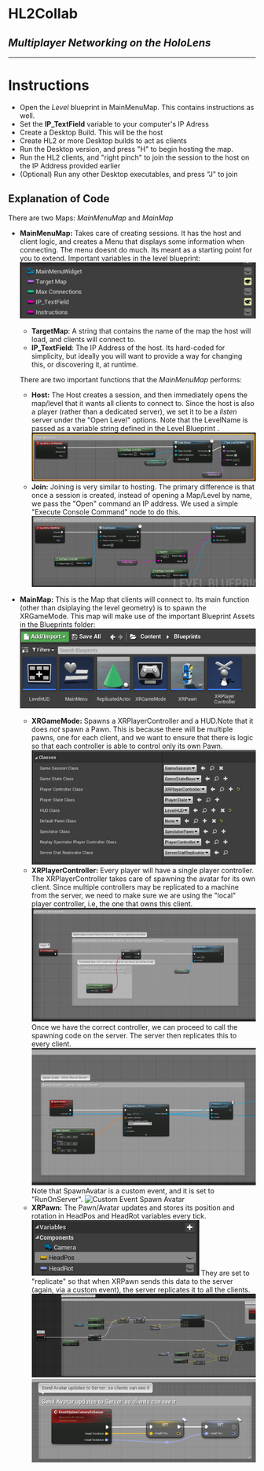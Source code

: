 # HL2Collab
## _Multiplayer Networking on the HoloLens_
---
# Instructions

- Open the *Level* blueprint in MainMenuMap. This contains instructions as well.
- Set the **IP_TextField** variable to your computer's IP Adress
- Create a Desktop Build. This will be the host
- Create HL2 or more Desktop builds to act as clients
- Run the Desktop version, and press "H" to begin hosting the map.
- Run the HL2 clients, and "right pinch" to join the session to the host on the IP Address provided earlier
- (Optional) Run any other Desktop executables, and press "J" to join

## Explanation of Code

There are two Maps: *MainMenuMap* and *MainMap*

- **MainMenuMap:** Takes care of creating sessions. It has the host and client logic, and creates a Menu that displays some information when connecting. The menu doesnt do much. Its meant as a starting point for you to extend.  Important variables in the level blueprint: 
![Level Blueprint Variables](images/LevelBPVariables.PNG) 
    *  **TargetMap**: A string that contains the name of the map the host will load, and clients will connect to.
    *  **IP_TextField**: The IP Address of the host. Its hard-coded for simplicity, but ideally you will want to provide a way for changing this, or discovering it, at runtime.

    There are two important functions that the *MainMenuMap* performs:
    - **Host:** The Host creates a session, and then immediately opens the map/level that it wants all clients to connect to. Since the host is also a player (rather than a dedicated server), we set it to be a *listen* server under the "Open Level" options. Note that the LevelName is passed as a variable string defined in the Level Blueprint . 
![Hosting](images/BP_Host.png) 
    - **Join:** Joining is very similar to hosting. The primary difference is that once a session is created, instead of opening a Map/Level by name, we pass the "Open" command an IP address. We used a simple "Execute Console Command" node to do this.
![Joining](images/BP_Join.png) 

- **MainMap:** This is the Map that clients will connect to. Its main function (other than dsiplaying the level geometry) is to spawn the XRGameMode. This map will make use of the important Blueprint Assets in the Blueprints folder: 
![Blueprint Assets](images/BlueprintAssets.png)
    - **XRGameMode:** Spawns a XRPlayerController and a HUD.Note that it does *not* spawn a Pawn. This is because there will be multiple pawns, one for each client, and we want to ensure that there is logic so that each controller is able to control only its own Pawn. 
![Game Mode](images/XRGameMode.png)
    - **XRPlayerController:** Every player will have a single player controller. The XRPlayerController takes care of spawning the avatar for its own client. Since multiple controllers may be replicated to a machine from the server, we need to make sure we are using the "local" player controller, i.e, the one that owns this client. 
![Spawn Player Avatar](images/SpawnPlayerAvatar1.png)
    Once we have the correct controller, we can proceed to call the spawning code on the server. The server then replicates this to every client. 
![Spawn Player Avatar Continued](images/SpawnPlayerAvatar2.png)
    Note that SpawnAvatar is a custom event, and it is set to "RunOnServer".
![Custom Event Spawn Avatar](images/CustomeEventSpawnAvatar.png)
    - **XRPawn:** The Pawn/Avatar updates and stores its position and rotation in HeadPos and HeadRot variables every tick.
![Pawn Variables](images/XRPawnVariables.png)
        They are set to "replicate" so that when XRPawn sends this data to the server (again, via a custom event), the server replicates it to all the clients.
![Spawn Player Tick](images/XRPawnTick.png)
![Spawn Player Tick Continued](images/XRPawnTick2.png)

